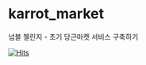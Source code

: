 # karrot_market
넘블 첼린지 - 초기 당근마켓 서비스 구축하기 

[![Hits](https://hits.seeyoufarm.com/api/count/incr/badge.svg?url=https%3A%2F%2Fgithub.com%2FHyoungUkJJang%2Fkarrot_market&count_bg=%2379C83D&title_bg=%23555555&icon=&icon_color=%23E7E7E7&title=hits&edge_flat=false)](https://hits.seeyoufarm.com)
